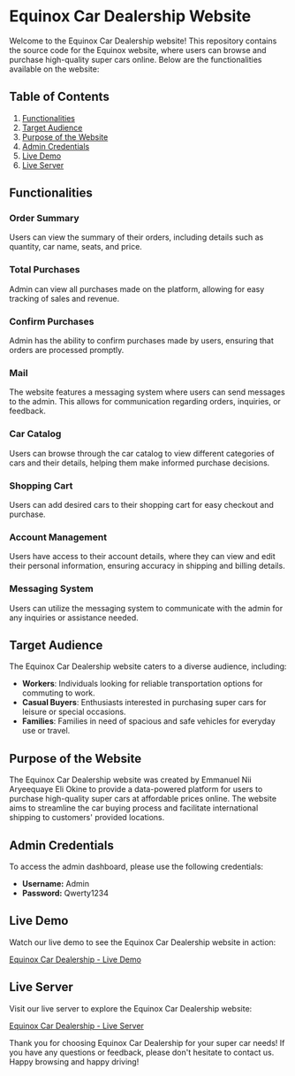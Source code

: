 
# Equinox Car Dealership Website

Welcome to the Equinox Car Dealership website! This repository contains the source code for the Equinox website, where users can browse and purchase high-quality super cars online. Below are the functionalities available on the website:

## Table of Contents
1. [Functionalities](#functionalities)
2. [Target Audience](#target-audience)
3. [Purpose of the Website](#purpose-of-the-website)
4. [Admin Credentials](#admin-credentials)
5. [Live Demo](#live-demo)
6. [Live Server](#live-server)

## Functionalities

### Order Summary
Users can view the summary of their orders, including details such as quantity, car name, seats, and price.

### Total Purchases
Admin can view all purchases made on the platform, allowing for easy tracking of sales and revenue.

### Confirm Purchases
Admin has the ability to confirm purchases made by users, ensuring that orders are processed promptly.

### Mail
The website features a messaging system where users can send messages to the admin. This allows for communication regarding orders, inquiries, or feedback.

### Car Catalog
Users can browse through the car catalog to view different categories of cars and their details, helping them make informed purchase decisions.

### Shopping Cart
Users can add desired cars to their shopping cart for easy checkout and purchase.

### Account Management
Users have access to their account details, where they can view and edit their personal information, ensuring accuracy in shipping and billing details.

### Messaging System
Users can utilize the messaging system to communicate with the admin for any inquiries or assistance needed.

## Target Audience
The Equinox Car Dealership website caters to a diverse audience, including:

- **Workers**: Individuals looking for reliable transportation options for commuting to work.
- **Casual Buyers**: Enthusiasts interested in purchasing super cars for leisure or special occasions.
- **Families**: Families in need of spacious and safe vehicles for everyday use or travel.

## Purpose of the Website
The Equinox Car Dealership website was created by Emmanuel Nii Aryeequaye Eli Okine to provide a data-powered platform for users to purchase high-quality super cars at affordable prices online. The website aims to streamline the car buying process and facilitate international shipping to customers' provided locations.

## Admin Credentials
To access the admin dashboard, please use the following credentials:

- **Username:** Admin
- **Password:** Qwerty1234

## Live Demo
Watch our live demo to see the Equinox Car Dealership website in action:

[Equinox Car Dealership - Live Demo](https://youtu.be/wg05QREMVpE)

## Live Server
Visit our live server to explore the Equinox Car Dealership website:

[Equinox Car Dealership - Live Server](http://13.51.72.254/EQUINOX/)

Thank you for choosing Equinox Car Dealership for your super car needs! If you have any questions or feedback, please don't hesitate to contact us. Happy browsing and happy driving!
